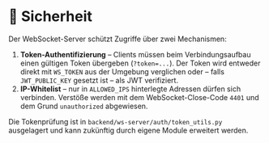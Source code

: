 # 🔐 Sicherheit

Der WebSocket-Server schützt Zugriffe über zwei Mechanismen:

1. **Token-Authentifizierung** – Clients müssen beim Verbindungsaufbau einen
   gültigen Token übergeben (`?token=...`). Der Token wird entweder direkt mit
   `WS_TOKEN` aus der Umgebung verglichen oder – falls `JWT_PUBLIC_KEY` gesetzt
   ist – als JWT verifiziert.
2. **IP-Whitelist** – nur in `ALLOWED_IPS` hinterlegte Adressen dürfen sich
   verbinden. Verstöße werden mit dem WebSocket-Close-Code `4401` und dem Grund
   `unauthorized` abgewiesen.

Die Tokenprüfung ist in `backend/ws-server/auth/token_utils.py` ausgelagert und
kann zukünftig durch eigene Module erweitert werden.
